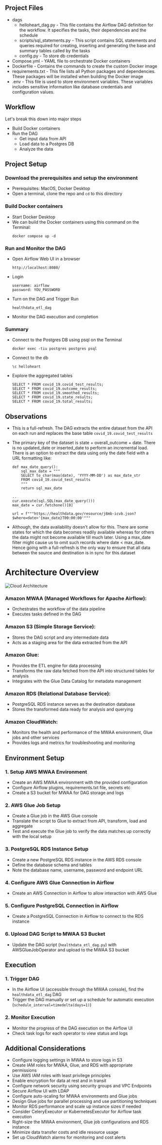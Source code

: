 ## Project Files
- dags
    - helloheart_dag.py - This file contains the Airflow DAG definition for the workflow. It specifies the tasks, their dependencies and the schedule
    - scripts/sql_statements.py - This script contains SQL statements and queries required for creating, inserting and generating the base and summary tables called by the tasks
    - config.py - To store db credentials
- Compose.yml - YAML file to orchestrate Docker containers
- Dockerfile - Contains the commands to create the custom Docker image
- requirements.txt - This file lists all Python packages and dependencies. These packages will be installed when building the Docker image
- .env - This file is used to store environment variables. These variables includes sensitive information like database credentials and configuration values.

## Workflow
Let's break this down into major steps

- Build Docker containers
- Run the DAG
	- Get input data from API
	- Load data to a Postgres DB
	- Analyze the data

## Project Setup
### Download the prerequisites and setup the environment
- Prerequisites: MacOS, Docker Desktop
- Open a terminal, clone the repo and `cd` to this directory

### Build Docker containers
- Start Docker Desktop
- We can build the Docker containers using this command on the Terminal:
    ```
    docker compose up -d
    ```

### Run and Monitor the DAG
- Open Airflow Web UI in a browser
    ```
    http://localhost:8080/
    ```
- Login
    ```
    username: airflow
    password: YOU_PASSWORD
    ```
- Turn on the DAG and Trigger Run
    ```
    healthdata_etl_dag
    ```
- Monitor the DAG execution and completion

### Summary
- Connect to the Postgres DB using psql on the Terminal
    ```
    docker exec -tiu postgres postgres psql
    ```
- Connect to the db
    ```
    \c helloheart
    ```
- Explore the aggregated tables
    ```
    SELECT * FROM covid_19.covid_test_results;
    SELECT * FROM covid_19.outcome_results;
    SELECT * FROM covid_19.smoothed_results;
    SELECT * FROM covid_19.state_results;
    SELECT * FROM covid_19.total_results;
    ```

## Observations
- This is a full-refresh. The DAG extracts the entire dataset from the API on each run and replaces the base table ```covid_19.covid_test_results```
- The primary key of the dataset is state + overall_outcome + date. There is no updated_date or inserted_date to perform an incremental load. There is an option to extract the data using only the date field with a URL formatting like:
    
    ```
    def max_date_query():
        sql_max_date = """
        SELECT to_char(max(date), 'YYYY-MM-DD') as max_date_str
        FROM covid_19.covid_test_results
        """
        return sql_max_date
    
    ..
    cur.execute(sql.SQL(max_date_query()))
    max_date = cur.fetchone()[0]

    url = f"""https://healthdata.gov/resource/j8mb-icvb.json?$where=date>'{max_date}T00:00:00'"""
    ```
- Although, the data availability doesn't allow for this. There are some states for which the data becomes readily available whereas for others the data might not become available till much later. Using a max_date filter might cause us to omit such records where date < max_date. Hence going with a full-refresh is the only way to ensure that all data between the source and destination is in sync for this dataset

# Architecture Overview

![Cloud Architecture](https://github.com/saket-karajagi/helloheart/blob/main/cloud_architecture.jpg?raw=true)

### Amazon MWAA (Managed Workflows for Apache Airflow):
- Orchestrates the workflow of the data pipeline
- Executes tasks defined in the DAG

### Amazon S3 (Simple Storage Service):
- Stores the DAG script and any intermediate data
- Acts as a staging area for the data extracted from the API

### Amazon Glue:
- Provides the ETL engine for data processing
- Transforms the raw data fetched from the API into structured tables for analysis
- Integrates with the Glue Data Catalog for metadata management

### Amazon RDS (Relational Database Service):
- PostgreSQL RDS instance serves as the destination database
- Stores the transformed data ready for analysis and querying

### Amazon CloudWatch:
- Monitors the health and performance of the MWAA environment, Glue jobs and other services
- Provides logs and metrics for troubleshooting and monitoring

## Environment Setup

### 1. Setup AWS MWAA Environment
- Create an AWS MWAA environment with the provided configuration
- Configure Airflow plugins, requirements.txt file, secrets etc
- Create a S3 bucket for MWAA for DAG storage and logs

### 2. AWS Glue Job Setup
- Create a Glue job in the AWS Glue console
- Translate the script to Glue to extract from API, transform, load and aggregate
- Test and execute the Glue job to verify the data matches up correctly with the local setup

### 3. PostgreSQL RDS Instance Setup
- Create a new PostgreSQL RDS instance in the AWS RDS console
- Define the database schema and tables
- Note the database name, username, password and endpoint URL

### 4. Configure AWS Glue Connection in Airflow
- Create an AWS Connection in Airflow to allow interaction with AWS Glue

### 5. Configure PostgreSQL Connection in Airflow
- Create a PostgreSQL Connection in Airflow to connect to the RDS instance

### 6. Upload DAG Script to MWAA S3 Bucket
- Update the DAG script (`healthdata_etl_dag.py`) with AWSGlueJobOperator and upload to the MWAA S3 bucket

## Execution

### 1. Trigger DAG
- In the Airflow UI (accessible through the MWAA console), find the `healthdata_etl_dag` DAG
- Trigger the DAG manually or set up a schedule for automatic execution (`schedule_interval=timedelta(days=1)`)

### 2. Monitor Execution
- Monitor the progress of the DAG execution on the Airflow UI
- Check task logs for each operator to view status and logs

## Additional Considerations
- Configure logging settings in MWAA to store logs in S3
- Create IAM roles for MWAA, Glue, and RDS with appropriate permissions
- Use AWS IAM roles with least privilege principles
- Enable encryption for data at rest and in transit
- Configure network security using security groups and VPC Endpoints
- Secure Airflow UI with LDAP
- Configure auto-scaling for MWAA environments and Glue jobs
- Design Glue jobs for parallel processing and use partitioning techniques
- Monitor RDS performance and scale up instance sizes if needed
- Consider CeleryExecutor or KubernetesExecutor for Airflow task execution
- Right-size the MWAA environment, Glue job configurations and RDS instance
- Minimize data transfer costs and idle resource usage
- Set up CloudWatch alarms for monitoring and cost alerts
